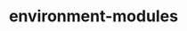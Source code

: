 ---
title: "environment-modules"
layout: cache
categories: [package, develop]
meta: {"versions": ["5.4.0"], "compilers": ["gcc@=11.4.0"], "oss": ["ubuntu22.04"], "platforms": ["linux"], "targets": ["x86_64_v3"], "stacks": ["root", "tutorial"], "num_specs": 3, "num_specs_by_stack": {"tutorial": 3, "root": 3}}
spec_details: [{"hash": "7r6pwoofui2kqq6mky6bfngreillsew6", "compiler": "gcc@=11.4.0", "versions": ["5.4.0"], "os": "ubuntu22.04", "platform": "linux", "target": "x86_64_v3", "variants": ["+X", "build_system=generic"], "stacks": ["tutorial", "root"], "size": "-", "tarball": "https://binaries.spack.io/develop/build_cache/linux-ubuntu22.04-x86_64_v3/gcc-11.4.0/environment-modules-5.4.0/linux-ubuntu22.04-x86_64_v3-gcc-11.4.0-environment-modules-5.4.0-7r6pwoofui2kqq6mky6bfngreillsew6.spack"}, {"hash": "rirdyrozy5n32r5fkd6jpumdpq6n6y65", "compiler": "gcc@=11.4.0", "versions": ["5.4.0"], "os": "ubuntu22.04", "platform": "linux", "target": "x86_64_v3", "variants": ["+X", "build_system=generic"], "stacks": ["tutorial", "root"], "size": "-", "tarball": "https://binaries.spack.io/develop/build_cache/linux-ubuntu22.04-x86_64_v3/gcc-11.4.0/environment-modules-5.4.0/linux-ubuntu22.04-x86_64_v3-gcc-11.4.0-environment-modules-5.4.0-rirdyrozy5n32r5fkd6jpumdpq6n6y65.spack"}, {"hash": "hszcihvfvfv6wom66lhzi6tpgmizdgvp", "compiler": "gcc@=11.4.0", "versions": ["5.4.0"], "os": "ubuntu22.04", "platform": "linux", "target": "x86_64_v3", "variants": ["+X", "build_system=generic"], "stacks": ["tutorial", "root"], "size": "-", "tarball": "https://binaries.spack.io/develop/build_cache/linux-ubuntu22.04-x86_64_v3/gcc-11.4.0/environment-modules-5.4.0/linux-ubuntu22.04-x86_64_v3-gcc-11.4.0-environment-modules-5.4.0-hszcihvfvfv6wom66lhzi6tpgmizdgvp.spack"}]
---